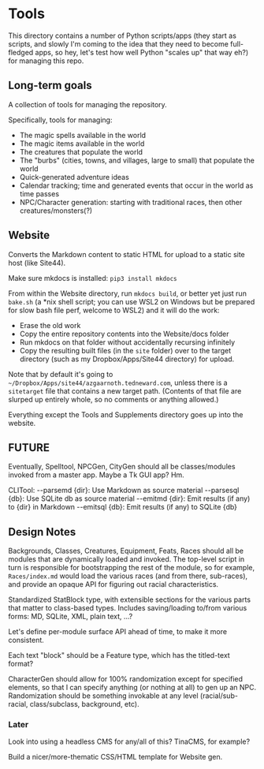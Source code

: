# Tools
This directory contains a number of Python scripts/apps (they start as scripts, and slowly I'm coming to the idea that they need to become full-fledged apps, so hey, let's test how well Python "scales up" that way eh?) for managing this repo.

## Long-term goals
A collection of tools for managing the repository.

Specifically, tools for managing:

* The magic spells available in the world
* The magic items available in the world
* The creatures that populate the world
* The "burbs" (cities, towns, and villages, large to small) that populate the world
* Quick-generated adventure ideas
* Calendar tracking; time and generated events that occur in the world as time passes
* NPC/Character generation: starting with traditional races, then other creatures/monsters(?)

## Website
Converts the Markdown content to static HTML for upload to a static site host (like Site44). 

Make sure mkdocs is installed: `pip3 install mkdocs`

From within the Website directory, run `mkdocs build`, or better yet just run `bake.sh` (a *nix shell script; you can use WSL2 on Windows but be prepared for slow bash file perf, welcome to WSL2) and it will do the work:

* Erase the old work
* Copy the entire repository contents into the Website/docs folder
* Run mkdocs on that folder without accidentally recursing infinitely
* Copy the resulting built files (in the `site` folder) over to the target directory (such as my Dropbox/Apps/Site44 directory) for upload. 
 
Note that by default it's going to `~/Dropbox/Apps/site44/azgaarnoth.tedneward.com`, unless there is a `sitetarget` file that contains a new target path. (Contents of that file are slurped up entirely whole, so no comments or anything allowed.)

Everything except the Tools and Supplements directory goes up into the website.

## FUTURE
Eventually, Spelltool, NPCGen, CityGen should all be classes/modules invoked from a master app. Maybe a Tk GUI app? Hm.

CLITool:
  --parsemd {dir}: Use Markdown as source material
  --parsesql {db}: Use SQLite db as source material
  --emitmd {dir}: Emit results (if any) to {dir} in Markdown
  --emitsql {db}: Emit results (if any) to SQLite {db}

## Design Notes
Backgrounds, Classes, Creatures, Equipment, Feats, Races should all be modules that are dynamically loaded and invoked. The top-level script in turn is responsible for bootstrapping the rest of the module, so for example, `Races/index.md` would load the various races (and from there, sub-races), and provide an opaque API for figuring out racial characteristics.

Standardized StatBlock type, with extensible sections for the various parts that matter to class-based types. Includes saving/loading to/from various forms: MD, SQLite, XML, plain text, ...?

Let's define per-module surface API ahead of time, to make it more consistent.

Each text "block" should be a Feature type, which has the titled-text format?

CharacterGen should allow for 100% randomization except for specified elements, so that I can specify anything (or nothing at all) to gen up an NPC. Randomization should be something invokable at any level (racial/sub-racial, class/subclass, background, etc).

### Later
Look into using a headless CMS for any/all of this? TinaCMS, for example?

Build a nicer/more-thematic CSS/HTML template for Website gen.

